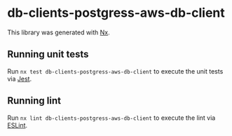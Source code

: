 # db-clients-postgress-aws-db-client

This library was generated with [Nx](https://nx.dev).

## Running unit tests

Run `nx test db-clients-postgress-aws-db-client` to execute the unit tests via [Jest](https://jestjs.io).

## Running lint

Run `nx lint db-clients-postgress-aws-db-client` to execute the lint via [ESLint](https://eslint.org/).
